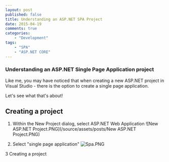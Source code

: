 ```yaml
---
layout: post
published: false
title: Understanding an ASP.NET SPA Project
date: 2015-04-19
comments: true
categories: 
    - "Development"
tags: 
    - "SPA"
    - "ASP.NET CORE"
---
```


### Understanding an ASP.NET Single Page Application project

Like me, you may have noticed that when creating a new ASP.NET project in Visual Studio - there is the option to create a single page application.

Let's see what that's about!
<!--more-->

## Creating a project

1. Within the New Project dialog, select ASP.NET Web Application
![New ASP.NET Project.PNG](/source/assets/posts/New ASP.NET Project.PNG)

2. Select "single page application"
![Spa.PNG](/source/assets/posts/Spa.PNG)
 
3 Creating a project